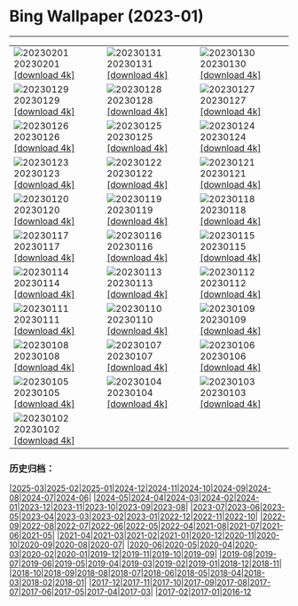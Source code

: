 # Bing Wallpaper (2023-01)
**************

<table><tr><td><img class="wallpaper" src="https://www.bing.com/th?id=OHR.SunriseCastle_FR-FR3693166026_1920x1080.jpg" alt="20230201"> 20230201 <a class="wallpaper_link" href="https://www.bing.com/th?id=OHR.SunriseCastle_FR-FR3693166026_UHD.jpg">[download 4k]</a></td><td><img class="wallpaper" src="https://www.bing.com/th?id=OHR.ZebraTrio_FR-FR2125282944_1920x1080.jpg" alt="20230131"> 20230131 <a class="wallpaper_link" href="https://www.bing.com/th?id=OHR.ZebraTrio_FR-FR2125282944_UHD.jpg">[download 4k]</a></td><td><img class="wallpaper" src="https://www.bing.com/th?id=OHR.IceSailingBalaton_FR-FR1401946049_1920x1080.jpg" alt="20230130"> 20230130 <a class="wallpaper_link" href="https://www.bing.com/th?id=OHR.IceSailingBalaton_FR-FR1401946049_UHD.jpg">[download 4k]</a></td></tr><tr><td><img class="wallpaper" src="https://www.bing.com/th?id=OHR.BlackbirdDay_FR-FR0243783135_1920x1080.jpg" alt="20230129"> 20230129 <a class="wallpaper_link" href="https://www.bing.com/th?id=OHR.BlackbirdDay_FR-FR0243783135_UHD.jpg">[download 4k]</a></td><td><img class="wallpaper" src="https://www.bing.com/th?id=OHR.BlueBahamas_FR-FR9239462577_1920x1080.jpg" alt="20230128"> 20230128 <a class="wallpaper_link" href="https://www.bing.com/th?id=OHR.BlueBahamas_FR-FR9239462577_UHD.jpg">[download 4k]</a></td><td><img class="wallpaper" src="https://www.bing.com/th?id=OHR.RedMangrove_FR-FR8902268594_1920x1080.jpg" alt="20230127"> 20230127 <a class="wallpaper_link" href="https://www.bing.com/th?id=OHR.RedMangrove_FR-FR8902268594_UHD.jpg">[download 4k]</a></td></tr><tr><td><img class="wallpaper" src="https://www.bing.com/th?id=OHR.HighArchChina_FR-FR8370468752_1920x1080.jpg" alt="20230126"> 20230126 <a class="wallpaper_link" href="https://www.bing.com/th?id=OHR.HighArchChina_FR-FR8370468752_UHD.jpg">[download 4k]</a></td><td><img class="wallpaper" src="https://www.bing.com/th?id=OHR.BirksofAberfeldy_FR-FR8202020141_1920x1080.jpg" alt="20230125"> 20230125 <a class="wallpaper_link" href="https://www.bing.com/th?id=OHR.BirksofAberfeldy_FR-FR8202020141_UHD.jpg">[download 4k]</a></td><td><img class="wallpaper" src="https://www.bing.com/th?id=OHR.ColleSantaLucia_FR-FR7690725851_1920x1080.jpg" alt="20230124"> 20230124 <a class="wallpaper_link" href="https://www.bing.com/th?id=OHR.ColleSantaLucia_FR-FR7690725851_UHD.jpg">[download 4k]</a></td></tr><tr><td><img class="wallpaper" src="https://www.bing.com/th?id=OHR.SunriseMoai_FR-FR7141729211_1920x1080.jpg" alt="20230123"> 20230123 <a class="wallpaper_link" href="https://www.bing.com/th?id=OHR.SunriseMoai_FR-FR7141729211_UHD.jpg">[download 4k]</a></td><td><img class="wallpaper" src="https://www.bing.com/th?id=OHR.YearRabbit_FR-FR6738849556_1920x1080.jpg" alt="20230122"> 20230122 <a class="wallpaper_link" href="https://www.bing.com/th?id=OHR.YearRabbit_FR-FR6738849556_UHD.jpg">[download 4k]</a></td><td><img class="wallpaper" src="https://www.bing.com/th?id=OHR.HuggingKanga_FR-FR7558872498_1920x1080.jpg" alt="20230121"> 20230121 <a class="wallpaper_link" href="https://www.bing.com/th?id=OHR.HuggingKanga_FR-FR7558872498_UHD.jpg">[download 4k]</a></td></tr><tr><td><img class="wallpaper" src="https://www.bing.com/th?id=OHR.FalklandKings_FR-FR2884032341_1920x1080.jpg" alt="20230120"> 20230120 <a class="wallpaper_link" href="https://www.bing.com/th?id=OHR.FalklandKings_FR-FR2884032341_UHD.jpg">[download 4k]</a></td><td><img class="wallpaper" src="https://www.bing.com/th?id=OHR.SFFParkCity_FR-FR2261983134_1920x1080.jpg" alt="20230119"> 20230119 <a class="wallpaper_link" href="https://www.bing.com/th?id=OHR.SFFParkCity_FR-FR2261983134_UHD.jpg">[download 4k]</a></td><td><img class="wallpaper" src="https://www.bing.com/th?id=OHR.WhiteSands_FR-FR1866389657_1920x1080.jpg" alt="20230118"> 20230118 <a class="wallpaper_link" href="https://www.bing.com/th?id=OHR.WhiteSands_FR-FR1866389657_UHD.jpg">[download 4k]</a></td></tr><tr><td><img class="wallpaper" src="https://www.bing.com/th?id=OHR.SessileOaks_FR-FR0501438164_1920x1080.jpg" alt="20230117"> 20230117 <a class="wallpaper_link" href="https://www.bing.com/th?id=OHR.SessileOaks_FR-FR0501438164_UHD.jpg">[download 4k]</a></td><td><img class="wallpaper" src="https://www.bing.com/th?id=OHR.BlueMonday_FR-FR0707574638_1920x1080.jpg" alt="20230116"> 20230116 <a class="wallpaper_link" href="https://www.bing.com/th?id=OHR.BlueMonday_FR-FR0707574638_UHD.jpg">[download 4k]</a></td><td><img class="wallpaper" src="https://www.bing.com/th?id=OHR.Turku_FR-FR8085160724_1920x1080.jpg" alt="20230115"> 20230115 <a class="wallpaper_link" href="https://www.bing.com/th?id=OHR.Turku_FR-FR8085160724_UHD.jpg">[download 4k]</a></td></tr><tr><td><img class="wallpaper" src="https://www.bing.com/th?id=OHR.CloudBlanket_FR-FR3515958936_1920x1080.jpg" alt="20230114"> 20230114 <a class="wallpaper_link" href="https://www.bing.com/th?id=OHR.CloudBlanket_FR-FR3515958936_UHD.jpg">[download 4k]</a></td><td><img class="wallpaper" src="https://www.bing.com/th?id=OHR.Pneumatocysts_FR-FR6010624035_1920x1080.jpg" alt="20230113"> 20230113 <a class="wallpaper_link" href="https://www.bing.com/th?id=OHR.Pneumatocysts_FR-FR6010624035_UHD.jpg">[download 4k]</a></td><td><img class="wallpaper" src="https://www.bing.com/th?id=OHR.RumeliHisari_FR-FR6028510337_1920x1080.jpg" alt="20230112"> 20230112 <a class="wallpaper_link" href="https://www.bing.com/th?id=OHR.RumeliHisari_FR-FR6028510337_UHD.jpg">[download 4k]</a></td></tr><tr><td><img class="wallpaper" src="https://www.bing.com/th?id=OHR.Umschreibung_FR-FR5804429871_1920x1080.jpg" alt="20230111"> 20230111 <a class="wallpaper_link" href="https://www.bing.com/th?id=OHR.Umschreibung_FR-FR5804429871_UHD.jpg">[download 4k]</a></td><td><img class="wallpaper" src="https://www.bing.com/th?id=OHR.TintinDay_FR-FR6791287422_1920x1080.jpg" alt="20230110"> 20230110 <a class="wallpaper_link" href="https://www.bing.com/th?id=OHR.TintinDay_FR-FR6791287422_UHD.jpg">[download 4k]</a></td><td><img class="wallpaper" src="https://www.bing.com/th?id=OHR.BisonWindCave_FR-FR5610699833_1920x1080.jpg" alt="20230109"> 20230109 <a class="wallpaper_link" href="https://www.bing.com/th?id=OHR.BisonWindCave_FR-FR5610699833_UHD.jpg">[download 4k]</a></td></tr><tr><td><img class="wallpaper" src="https://www.bing.com/th?id=OHR.Breckenridge_FR-FR5376637294_1920x1080.jpg" alt="20230108"> 20230108 <a class="wallpaper_link" href="https://www.bing.com/th?id=OHR.Breckenridge_FR-FR5376637294_UHD.jpg">[download 4k]</a></td><td><img class="wallpaper" src="https://www.bing.com/th?id=OHR.Mohair_FR-FR5198173756_1920x1080.jpg" alt="20230107"> 20230107 <a class="wallpaper_link" href="https://www.bing.com/th?id=OHR.Mohair_FR-FR5198173756_UHD.jpg">[download 4k]</a></td><td><img class="wallpaper" src="https://www.bing.com/th?id=OHR.BlackFell_FR-FR5000378632_1920x1080.jpg" alt="20230106"> 20230106 <a class="wallpaper_link" href="https://www.bing.com/th?id=OHR.BlackFell_FR-FR5000378632_UHD.jpg">[download 4k]</a></td></tr><tr><td><img class="wallpaper" src="https://www.bing.com/th?id=OHR.HIISSF_FR-FR4821594981_1920x1080.jpg" alt="20230105"> 20230105 <a class="wallpaper_link" href="https://www.bing.com/th?id=OHR.HIISSF_FR-FR4821594981_UHD.jpg">[download 4k]</a></td><td><img class="wallpaper" src="https://www.bing.com/th?id=OHR.Perihelion_FR-FR4598962992_1920x1080.jpg" alt="20230104"> 20230104 <a class="wallpaper_link" href="https://www.bing.com/th?id=OHR.Perihelion_FR-FR4598962992_UHD.jpg">[download 4k]</a></td><td><img class="wallpaper" src="https://www.bing.com/th?id=OHR.SandhillSleeping_FR-FR4420630498_1920x1080.jpg" alt="20230103"> 20230103 <a class="wallpaper_link" href="https://www.bing.com/th?id=OHR.SandhillSleeping_FR-FR4420630498_UHD.jpg">[download 4k]</a></td></tr><tr><td><img class="wallpaper" src="https://www.bing.com/th?id=OHR.HohenzollernBurg_FR-FR4086193106_1920x1080.jpg" alt="20230102"> 20230102 <a class="wallpaper_link" href="https://www.bing.com/th?id=OHR.HohenzollernBurg_FR-FR4086193106_UHD.jpg">[download 4k]</a></td><td></td><td></td></tr></table>

### 历史归档：

|[2025-03](/../2025-03/2025-03.md)|[2025-02](/../2025-02/2025-02.md)|[2025-01](/../2025-01/2025-01.md)|[2024-12](/../2024-12/2024-12.md)|[2024-11](/../2024-11/2024-11.md)|[2024-10](/../2024-10/2024-10.md)|[2024-09](/../2024-09/2024-09.md)|[2024-08](/../2024-08/2024-08.md)|[2024-07](/../2024-07/2024-07.md)|[2024-06](/../2024-06/2024-06.md)|
|[2024-05](/../2024-05/2024-05.md)|[2024-04](/../2024-04/2024-04.md)|[2024-03](/../2024-03/2024-03.md)|[2024-02](/../2024-02/2024-02.md)|[2024-01](/../2024-01/2024-01.md)|[2023-12](/../2023-12/2023-12.md)|[2023-11](/../2023-11/2023-11.md)|[2023-10](/../2023-10/2023-10.md)|[2023-09](/../2023-09/2023-09.md)|[2023-08](/../2023-08/2023-08.md)|
|[2023-07](/../2023-07/2023-07.md)|[2023-06](/../2023-06/2023-06.md)|[2023-05](/../2023-05/2023-05.md)|[2023-04](/../2023-04/2023-04.md)|[2023-03](/../2023-03/2023-03.md)|[2023-02](/../2023-02/2023-02.md)|[2023-01](/2023-01.md)|[2022-12](/../2022-12/2022-12.md)|[2022-11](/../2022-11/2022-11.md)|[2022-10](/../2022-10/2022-10.md)|
|[2022-09](/../2022-09/2022-09.md)|[2022-08](/../2022-08/2022-08.md)|[2022-07](/../2022-07/2022-07.md)|[2022-06](/../2022-06/2022-06.md)|[2022-05](/../2022-05/2022-05.md)|[2022-04](/../2022-04/2022-04.md)|[2021-08](/../2021-08/2021-08.md)|[2021-07](/../2021-07/2021-07.md)|[2021-06](/../2021-06/2021-06.md)|[2021-05](/../2021-05/2021-05.md)|
|[2021-04](/../2021-04/2021-04.md)|[2021-03](/../2021-03/2021-03.md)|[2021-02](/../2021-02/2021-02.md)|[2021-01](/../2021-01/2021-01.md)|[2020-12](/../2020-12/2020-12.md)|[2020-11](/../2020-11/2020-11.md)|[2020-10](/../2020-10/2020-10.md)|[2020-09](/../2020-09/2020-09.md)|[2020-08](/../2020-08/2020-08.md)|[2020-07](/../2020-07/2020-07.md)|
|[2020-06](/../2020-06/2020-06.md)|[2020-05](/../2020-05/2020-05.md)|[2020-04](/../2020-04/2020-04.md)|[2020-03](/../2020-03/2020-03.md)|[2020-02](/../2020-02/2020-02.md)|[2020-01](/../2020-01/2020-01.md)|[2019-12](/../2019-12/2019-12.md)|[2019-11](/../2019-11/2019-11.md)|[2019-10](/../2019-10/2019-10.md)|[2019-09](/../2019-09/2019-09.md)|
|[2019-08](/../2019-08/2019-08.md)|[2019-07](/../2019-07/2019-07.md)|[2019-06](/../2019-06/2019-06.md)|[2019-05](/../2019-05/2019-05.md)|[2019-04](/../2019-04/2019-04.md)|[2019-03](/../2019-03/2019-03.md)|[2019-02](/../2019-02/2019-02.md)|[2019-01](/../2019-01/2019-01.md)|[2018-12](/../2018-12/2018-12.md)|[2018-11](/../2018-11/2018-11.md)|
|[2018-10](/../2018-10/2018-10.md)|[2018-09](/../2018-09/2018-09.md)|[2018-08](/../2018-08/2018-08.md)|[2018-07](/../2018-07/2018-07.md)|[2018-06](/../2018-06/2018-06.md)|[2018-05](/../2018-05/2018-05.md)|[2018-04](/../2018-04/2018-04.md)|[2018-03](/../2018-03/2018-03.md)|[2018-02](/../2018-02/2018-02.md)|[2018-01](/../2018-01/2018-01.md)|
|[2017-12](/../2017-12/2017-12.md)|[2017-11](/../2017-11/2017-11.md)|[2017-10](/../2017-10/2017-10.md)|[2017-09](/../2017-09/2017-09.md)|[2017-08](/../2017-08/2017-08.md)|[2017-07](/../2017-07/2017-07.md)|[2017-06](/../2017-06/2017-06.md)|[2017-05](/../2017-05/2017-05.md)|[2017-04](/../2017-04/2017-04.md)|[2017-03](/../2017-03/2017-03.md)|
|[2017-02](/../2017-02/2017-02.md)|[2017-01](/../2017-01/2017-01.md)|[2016-12](/../2016-12/2016-12.md)